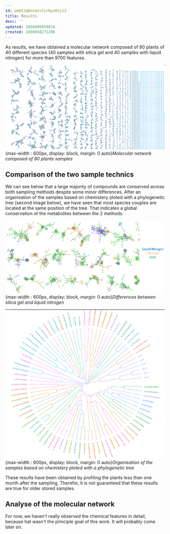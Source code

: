 ```yaml
---
id: ombt2qbnrwcvlcrbyu01jz3
title: Results
desc: ''
updated: 1656086656016
created: 1656058271206
---
```


As results, we have obtained a molecular network composed of 80 plants of 40 different species (40 samples with silica gel and 40 samples with liquid nitrogen) for more than 9700 features.

![molecular network](assets/images/molecular_network.png){max-width : 600px, display: block, margin: 0 auto}*Molecular network composed of 80 plants samples*

## Comparison of the two sample technics

We can see below that a large majority of compounds are conserved across both sampling methods despite some minor differences. After an organisation of the samples based on chemistery ploted with a phylogenetic tree (second image below), we have seen that most species couples are located at the same position of the tree. That indicates a global conservation of the metabolites between the 2 methods.

![molecular comparison](assets/images/molecular_comparison.png){max-width : 600px, display: block, margin: 0 auto}*Differences between silica gel and liquid nitrogen*

![phylogenetic tree](assets/images/phylogenetic_tree.png){max-width : 600px, display: block, margin: 0 auto}*Organisation of the samples based on chemistery ploted with a phylogenetic tree*

These results have been obtained by profiling the plants less than one month after the sampling. Therefor, it is not guaranteed that these results are true for older stored samples.

## Analyse of the molecular network

For now, we haven't really observed the chemical features in detail, because hat wasn't the principle goal of this work. It will probably come later on.